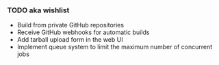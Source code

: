 ### TODO aka wishlist

* Build from private GitHub repositories
* Receive GitHub webhooks for automatic builds
* Add tarball upload form in the web UI
* Implement queue system to limit the maximum number of concurrent jobs
